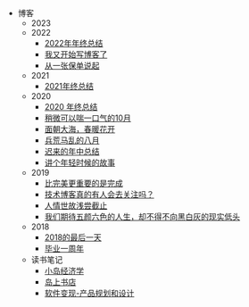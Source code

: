 <!-- docs/_sidebar.md -->

* 博客
	* 2023
		<!-- * [Envoy](/blog/2023/Envoy.md)
		* [rancher踩坑笔记](/blog/2023/Rancher踩坑记录.md)
		* [coreDNS](/blog/2023/coreDNS.md)
		* [Go 学习笔记](/blog/2023/Go学习笔记.md)
		* [Docker 学习笔记](/blog/2023/docker学习笔记.md) -->
	* 2022
		* [2022年年终总结](/日志/2022/2022年年终总结.md)
		* [我又开始写博客了](/日志/2022/我又开始写博客了.md)
		<!-- * [bat 批处理命令](/shell/bat.md) -->
		* [从一张保单说起](/日志/2022/从一张保单说起.md)
	* 2021
		* [2021年终总结](/日志/2021/2021年终总结.md)
	* 2020
		* [2020 年终总结](/日志/2020/2020年终总结.md)
		* [稍微可以喘一口气的10月](/日志/2020/稍微可以喘一口气的10月.md)
		* [面朝大海，春暖花开](/日志/2020/面朝大海，春暖花开.md)
		* [兵荒马乱的八月](/日志/2020/兵荒马乱的八月.md)
		* [迟来的年中总结](/日志/2020/迟来的年中总结.md)
		* [讲个年轻时候的故事](/日志/2020/讲个年轻时候的故事.md)
		<!-- * [写在展策之初](/blog/2020/写在展策之初.md) -->
	* 2019
		* [比完美更重要的是完成](/日志/2019/比完美更重要的是完成.md)
		* [技术博客真的有人会去关注吗？](/日志/2019/技术博客真的有人会去关注吗？.md)
		* [人情世故浅尝截止](/日志/2019/人情世故浅尝截止.md)
		* [我们期待五颜六色的人生，却不得不向黑白灰的现实低头](/日志/2019/我们期待五颜六色的人生，却不得不向黑白灰的现实低头.md)
	* 2018
		* [2018的最后一天](/日志/2018/2018的最后一天.md)
		* [毕业一周年](/日志/2018/毕业一周年.md)
	* 读书笔记
		* [小岛经济学](/日志/小岛经济学.md)
		* [岛上书店](/日志/没有谁是一座孤岛.md)
		* [软件变现-产品规划和设计](/日志/软件变现-产品规划和设计.md)

